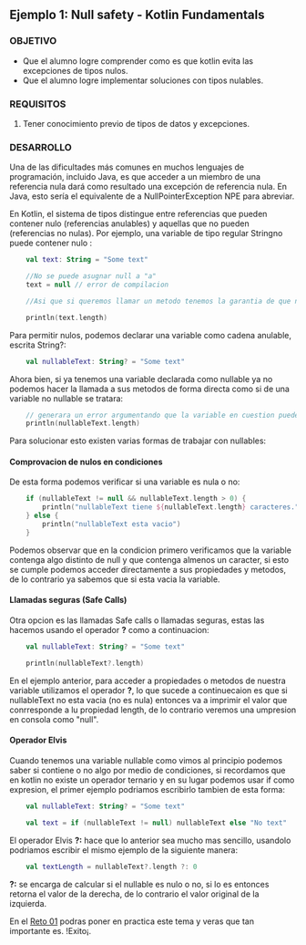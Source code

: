 ## Ejemplo 1: Null safety - Kotlin Fundamentals

### OBJETIVO

- Que el alumno logre comprender como es que kotlin evita las excepciones de tipos nulos.
- Que el alumno logre implementar soluciones con tipos nulables.

### REQUISITOS

1. Tener conocimiento previo de tipos de datos y excepciones.

### DESARROLLO

Una de las dificultades más comunes en muchos lenguajes de programación, incluido Java, es que acceder a un miembro de una referencia nula dará como resultado una excepción de referencia nula. En Java, esto sería el equivalente de a NullPointerException NPE para abreviar.

En Kotlin, el sistema de tipos distingue entre referencias que pueden contener nulo (referencias anulables) y aquellas que no pueden (referencias no nulas). Por ejemplo, una variable de tipo regular Stringno puede contener nulo :

```kotlin
    val text: String = "Some text"

    //No se puede asugnar null a "a"
    text = null // error de compilacion

    //Asi que si queremos llamar un metodo tenemos la garantia de que no tendremos un NPE

    println(text.length)
```

Para permitir nulos, podemos declarar una variable como cadena anulable, escrita String?:

```kotlin
    val nullableText: String? = "Some text"
```

Ahora bien, si ya tenemos una variable declarada como nullable ya no podemos hacer la llamada a sus metodos de forma directa como si de una variable no nullable se tratara:

```kotlin
    // generara un error argumentando que la variable en cuestion puede ser nula
    println(nullableText.length)
```

Para solucionar esto existen varias formas de trabajar con nullables:

#### Comprovacion de nulos en condiciones

De esta forma podemos verificar si una variable es nula o no:

```kotlin
    if (nullableText != null && nullableText.length > 0) {
        println("nullableText tiene ${nullableText.length} caracteres.")
    } else {
        println("nullableText esta vacio")
    }
```

Podemos observar que en la condicion primero verificamos que la variable contenga algo distinto de null y que contenga almenos un caracter, si esto se cumple podemos acceder directamente a sus propiedades y metodos, de lo contrario ya sabemos que si esta vacia la variable.

#### Llamadas seguras (Safe Calls)

Otra opcion es las llamadas Safe calls o llamadas seguras, estas las hacemos usando el operador **?** como a continuacion:

```kotlin
    val nullableText: String? = "Some text"

    println(nullableText?.length)
```

En el ejemplo anterior, para acceder a propiedades o metodos de nuestra variable utilizamos el operador **?**, lo que sucede a continuecaion es que si nullableText no esta vacia (no es nula) entonces va a imprimir el valor que conrresponde a lu propiedad length, de lo contrario veremos una umpresion en consola como "null".

#### Operador Elvis

Cuando tenemos una variable nullable como vimos al principio podemos saber si contiene o no algo por medio de condiciones, si recordamos que en kotlin no existe un operador ternario y en su lugar podemos usar if como expresion, el primer ejemplo podriamos escribirlo tambien de esta forma: 

```kotlin
    val nullableText: String? = "Some text"

    val text = if (nullableText != null) nullableText else "No text"
```

El operador Elvis **?:** hace que lo anterior sea mucho mas sencillo, usandolo podriamos escribir el mismo ejemplo de la siguiente manera:

```kotlin
    val textLength = nullableText?.length ?: 0
```

**?:** se encarga de calcular si el nullable es nulo o no, si lo es entonces retorna el valor de la derecha, de lo contrario el valor original de la izquierda.

En el [Reto 01](/../../tree/master/Sesion-07/Reto-01/) podras poner en practica este tema y veras que tan importante es. !Exito¡.